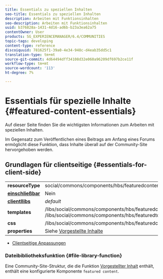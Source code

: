 ```yaml
---
title: Essentials zu speziellen Inhalten
seo-title: Essentials zu speziellen Inhalten
description: Arbeiten mit Funktionsinhalten
seo-description: Arbeiten mit Funktionsinhalten
uuid: b376828a-1431-4d16-ad6b-b23a3ea62a75
contentOwner: User
products: SG_EXPERIENCEMANAGER/6.4/COMMUNITIES
topic-tags: developing
content-type: reference
discoiquuid: 781625f1-39a0-4e34-948c-d4eab35dd5c1
translation-type: tm+mt
source-git-commit: 4d64494dff34108d32e060a96209df697b2ce11f
workflow-type: tm+mt
source-wordcount: '113'
ht-degree: 7%

---
```



# Essentials für spezielle Inhalte {#featured-content-essentials}

Auf dieser Seite finden Sie die wichtigsten Informationen zum Arbeiten mit speziellen Inhalten.

Im Gegensatz zum Veröffentlichen eines Beitrags am Anfang eines Forums ermöglicht diese Funktion, dass Inhalte überall auf der Community-Site hervorgehoben werden.

## Grundlagen für clientseitige {#essentials-for-client-side}

<table> 
 <tbody>
  <tr>
   <td> <strong>resourceType</strong></td> 
   <td>social/commons/components/hbs/featuredcontent</td> 
  </tr>
  <tr>
   <td> <a href="scf.md#add-or-include-a-communities-component"><strong>einschließbar</strong></a></td> 
   <td>Nein</td> 
  </tr>
  <tr>
   <td> <a href="clientlibs.md"><strong>clientllibs</strong></a></td> 
   <td> <i>default</i></td> 
  </tr>
  <tr>
   <td> <strong>templates</strong></td> 
   <td> /libs/social/commons/components/hbs/featuredcontent/featuredcontent.hbs<br /> /libs/social/commons/components/hbs/featuredtopic/featuredtopic.hbs</td> 
  </tr>
  <tr>
   <td> <strong>css</strong></td> 
   <td> /libs/social/commons/components/hbs/featuredcontent/clientlibs/featuredcontent.css</td> 
  </tr>
  <tr>
   <td><strong> properties</strong></td> 
   <td>Siehe <a href="featured.md">Vorgestellte Inhalte</a></td> 
  </tr>
 </tbody>
</table>

* [Clientseitige Anpassungen](client-customize.md)

### Dateibibliotheksfunktion {#file-library-function}

Eine Community-Site-Struktur, die die Funktion [Vorgestellter Inhalt](functions.md#featured-content-function) enthält, enthält eine konfigurierte Komponente `featured content`.
